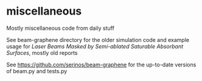 # miscellaneous
Mostly miscellaneous code from daily stuff

See beam-graphene directory for the older simulation code and example usage for *Laser Beams Masked by Semi-ablated Saturable Absorbant Surfaces*, mostly old reports

See https://github.com/serinos/beam-graphene for the up-to-date versions of beam.py and tests.py
